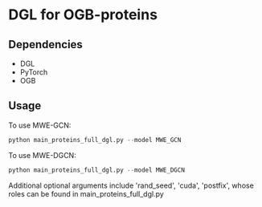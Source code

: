 # DGL for OGB-proteins

## Dependencies
- DGL
- PyTorch
- OGB

## Usage

To use MWE-GCN:
```python
python main_proteins_full_dgl.py --model MWE_GCN
```

To use MWE-DGCN:
```python
python main_proteins_full_dgl.py --model MWE_DGCN
```

Additional optional arguments include 'rand_seed', 'cuda', 'postfix', whose roles can be found in main_proteins_full_dgl.py

